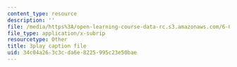 ```yaml
---
content_type: resource
description: ''
file: /media/https%3A/open-learning-course-data-rc.s3.amazonaws.com/6-034-artificial-intelligence-fall-2010/34c04a263c3cda6e8225995c23e50bae_j1H3jAAGlEA.srt
file_type: application/x-subrip
resourcetype: Other
title: 3play caption file
uid: 34c04a26-3c3c-da6e-8225-995c23e50bae
---
```

